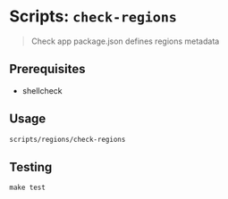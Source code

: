 # Scripts: `check-regions`

> Check app package.json defines regions metadata

## Prerequisites

* shellcheck


## Usage

```sh
scripts/regions/check-regions
```

## Testing

```
make test
```
